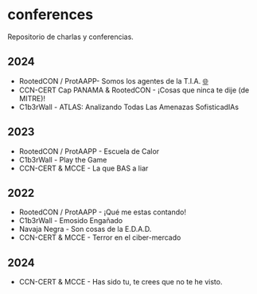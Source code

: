 # conferences
Repositorio de charlas y conferencias.

<div class="markdown-heading" dir="auto"><h2 tabindex="-1" class="heading-element" dir="auto">2024</h2></div>
<ul dir="auto">
<li>RootedCON / ProtAAPP- Somos los agentes de la T.I.A. <a href="https://github.com/3MilioRR/conferences/blob/main/Somos%20los%20agentes%20de%20la%20TIA%20%5BRootedCON%202024%5D.pdf">🌐</a></li>
<li>CCN-CERT Cap PANAMA & RootedCON - ¡Cosas que ninca te dije (de MITRE)!</li>
<li>C1b3rWall - ATLAS: Analizando Todas Las Amenazas SofisticadIAs </li>
</ul>

<div class="markdown-heading" dir="auto"><h2 tabindex="-1" class="heading-element" dir="auto">2023</h2></div>
<ul dir="auto">
<li>RootedCON / ProtAAPP - Escuela de Calor</li>
<li>C1b3rWall - Play the Game</li>
<li>CCN-CERT & MCCE - La que BAS a liar</li>
</ul>

<div class="markdown-heading" dir="auto"><h2 tabindex="-1" class="heading-element" dir="auto">2022</h2></div>
<ul dir="auto">
<li>RootedCON / ProtAAPP - ¡Qué me estas contando!</li>
<li>C1b3rWall - Emosido Engañado</li>
<li>Navaja Negra - Son cosas de la E.D.A.D.</li>
<li>CCN-CERT & MCCE - Terror en el ciber-mercado</li>
</ul>

<div class="markdown-heading" dir="auto"><h2 tabindex="-1" class="heading-element" dir="auto">2024</h2></div>
<ul dir="auto">
<li>CCN-CERT & MCCE - Has sido tu, te crees que no te he visto.</li>
